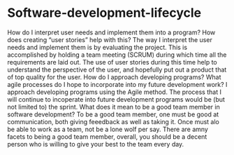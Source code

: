 # Software-development-lifecycle
How do I interpret user needs and implement them into a program? How does creating “user stories” help with this?
  The way I interpret the user needs and implement them is by evaluating the project. This is accomplished by holding a team meeting (SCRUM) during which time all the requirements are laid out. The use of user stories during this time help to understand the perspective of the user, and hopefully put out a product that of top quality for the user. 
How do I approach developing programs? What agile processes do I hope to incorporate into my future development work?
  I approach developing programs using the Agile method. The process that I will continue to incoperate into future development programs would be (but not limited to) the sprint.
What does it mean to be a good team member in software development?
  To be a good team member, one must be good at communication, both giving feeedback as well as taking it. Once must alo be able to work as a team, not be a lone wolf per say. There are amny facets to being a good team member, overall, you should be a decent person who is willing to give your best to the team every day. 
